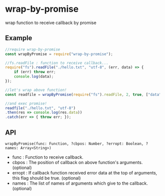 # wrap-by-promise
wrap function to receive callback by promise

## Example

```js
//require wrap-by-promise
const wrapByPromise = require("wrap-by-promise");

//fs.readFile : function to receive callback...
require("fs").readFile("./hello.txt", "utf-8", (err, data) => {
    if (err) throw err;
    console.log(data);
});

//let's wrap above function!
const readfile = wrapByPromise(require("fs").readFile, 2, true, ["data"]);

//and exec promise!
readfile("./hello.txt", "utf-8")
.then(res => console.log(res.data))
.catch(err => { throw err; });
```

## API

`wrapByPromise(func: Function, ?cbpos: Number, ?erropt: Boolean, ?names: Array<String>)`

- func : Function to receive callback.
- cbpos : The position of callback on above function's arguments. (optional)
- erropt : If callback function received error data at the top of arguments, this flag should be true. (optional)
- names : The list of names of arguments which give to the callback. (optional)

